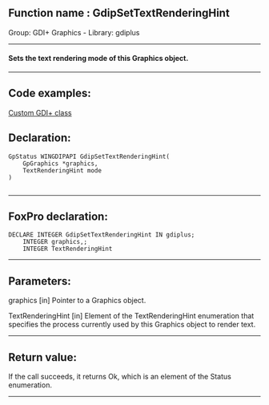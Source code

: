 
## Function name : GdipSetTextRenderingHint
Group: GDI+ Graphics - Library: gdiplus    
***  


#### Sets the text rendering mode of this Graphics object.
***  


## Code examples:
[Custom GDI+ class](../../samples/sample_450.md)  

## Declaration:
```foxpro  
GpStatus WINGDIPAPI GdipSetTextRenderingHint(
	GpGraphics *graphics,
	TextRenderingHint mode
)
  
```  
***  


## FoxPro declaration:
```foxpro  
DECLARE INTEGER GdipSetTextRenderingHint IN gdiplus;
	INTEGER graphics,;
	INTEGER TextRenderingHint  
```  
***  


## Parameters:
graphics
[in] Pointer to a Graphics object.

TextRenderingHint
[in] Element of the TextRenderingHint enumeration that specifies the process currently used by this Graphics object to render text.   
***  


## Return value:
If the call succeeds, it returns Ok, which is an element of the Status enumeration.  
***  

